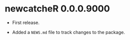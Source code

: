 # newcatcheR 0.0.0.9000

* First release.

* Added a `NEWS.md` file to track changes to the package.
